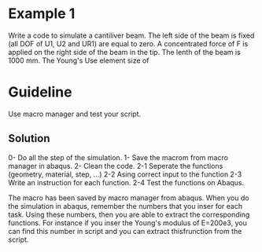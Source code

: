# Example 1
Write a code to simulate a cantiliver beam. 
The left side of the beam is fixed (all DOF of U1, U2 and UR1) are equal to zero.
A concentrated force of F is applied on the right side of the beam in the tip. 
The lenth of the beam is 1000 mm.
The Young's
Use element size of 

# Guideline
Use macro manager and test your script.


## Solution
0- Do all the step of the simulation.
1- Save the macrom from macro manager in abaqus. 
2- Clean the code. 
 2-1 Seperate the functions (geometry, material, step, ...)
 2-2 Asing correct input to the function
 2-3 Write an instruction for each function. 
 2-4 Test the functions on Abaqus.
 
 
The macro has been saved by macro manager from abaqus. 
When you do the simulation in abaqus, remember the numbers that you inser for each 
task. Using these numbers, then you are able to extract the corresponding functions. 
For instance if you inser the Young's modulus of E=200e3, you can find this number in script
and you can extract thisfrunction from the script. 


